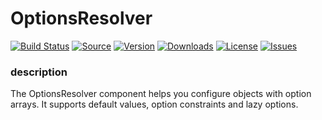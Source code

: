 # OptionsResolver
[![Build Status](https://github.com/bim-g/OptionsResolver/actions/workflows/php.yml/badge.svg)](https://github.com/bim-g/OptionsResolver/actions) [![Source](https://img.shields.io/badge/source-OptionsResolver-blue?style=flat-square)](https://github.com/bim-g/OptionsResolver) [![Version](https://img.shields.io/packagist/v/wepesi/optionsresolver.svg?style=flat-square)](https://packagist.org/packages/wepesi/optionsresolver) [![Downloads](https://img.shields.io/packagist/dt/wepesi/optionsresolver.svg?style=flat-square)](https://packagist.org/packages/wepesi/optionsresolver/stats) [![License](https://img.shields.io/packagist/l/wepesi/optionsresolver.svg?style=flat-square)](https://github.com/bim-g/OptionsResolver/blob/master/LICENSE)
[![Issues](https://img.shields.io/github/issues/bim-g/OptionsResolver?style=flat-square)](http://github.com/bim-g/OptionsResolver/issues)

### description 
The OptionsResolver component helps you configure objects with option arrays. It supports default values, option constraints and lazy options.